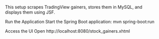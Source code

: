 This setup scrapes TradingView gainers, stores them in MySQL, and displays them using JSF.

Run the Application
Start the Spring Boot application:
mvn spring-boot:run

Access the UI
Open http://localhost:8080/stock_gainers.xhtml

